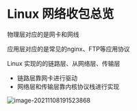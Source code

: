 # Linux 网络收包总览

物理层对应的是网卡和网线

应用层对应的是常见的nginx、FTP等应用协议

Linux 实现的的链路层、从网络层、传输层

- 链路层靠网卡进行驱动
- 网络层和传输层靠内核协议栈进行实现

![image-20211108191523868](https://gitee.com/HappyBinbin/pcigo/raw/master/202111081915780.png)



























































